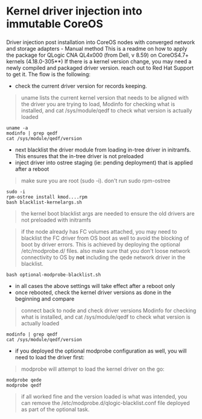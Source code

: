 # Kernel driver injection into immutable CoreOS
###
Driver injection post installation into CoreOS nodes with converged network and storage adapters - Manual method
This is a readme on how to apply the package for QLogic CNA QL4x000 (from Dell, v 8.59) on CoreOS4.7+ kernels (4.18.0-305**)
If there is a kernel version change, you may need a newly compiled and packaged driver version. reach out to Red Hat Support to get it.
The flow is the following:
- check the current driver version for records keeping. 
> uname lists the current kernel version that needs to be aligned with the driver you are trying to load, Modinfo for checking what is installed, and cat /sys/module/qedf to check what version is actually loaded

    uname -a 
    modinfo | grep qedf
    cat /sys/module/qedf/version
    
- next blacklist the driver module from loading in-tree driver in initramfs. This ensures that the in-tree driver is not preloaded
- inject driver into ostree staging (ie: pending deployment) that is applied after a reboot
> make sure you are root (sudo -i).  don't run sudo rpm-ostree

    sudo -i
    rpm-ostree install kmod....rpm
    bash blacklist-kernelargs.sh
    
> the kernel boot blacklist args are needed to ensure the old drivers are not preloaded with initramfs

> if the node already has FC volumes attached, you may need to blacklist the FC driver from OS boot as well to avoid the blocking of boot by driver errors.  This is achieved by deploying the optional /etc/modprobe.d/  files.
> also make sure that you don't loose network connectivity to OS by **not** including the qede network driver in the blacklist.

    bash optional-modprobe-blacklist.sh
  - in all cases the above settings will take effect after a reboot only
  - once rebooted, check the kernel driver versions as done in the beginning and compare
  > connect back to node and check driver versions
  > Modinfo for checking what is installed, and cat /sys/module/qedf to check what version is actually loaded
  
    modinfo | grep qedf
    cat /sys/module/qedf/version
  - if you deployed the optional modprobe configuration as well, you will need to load the driver first:    
  > modprobe will attempt to load the kernel driver on the go:
    
    modprobe qede
    modprobe qedf
  > if all worked fine and the version loaded is what was intended, you can remove the /etc/modprobe.d/qlogic-blacklist.conf file deployed as part of the optional task.
